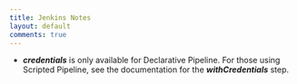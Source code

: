 ```yaml
---
title: Jenkins Notes
layout: default
comments: true
---
```


  * ___credentials___ is only available for Declarative Pipeline. For those using Scripted Pipeline, see the documentation for the ___withCredentials___ step.

<!--more-->
